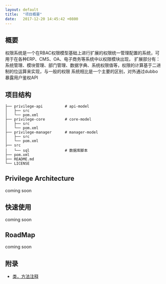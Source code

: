 ```yaml
---
layout: default
title:  "项目概要"
date:   2017-12-20 14:45:42 +0800
---
```


## 概要

权限系统是一个在RBAC权限模型基础上进行扩展的权限统一管理配置的系统，可用于在各种ERP、CMS、OA、电子商务等系统中以权限模块出现，
扩展部分有：系统管理、模块管理、部门管理、数据字典、系统权限值等，权限的计算基于二进制的位运算来实现，与一般的权限
系统相比是一个主要的区别，对外通过dubbo暴露用户鉴权API

## 项目结构
```shell
├── privilege-api          # api-model  
│   ├── src  
│   └── pom.xml  
├── privilege-core         # core-model  
│   ├── src  
│   └── pom.xml  
├── privilege-manager      # manager-model  
│   ├── src  
│   └── pom.xml  
├── src  
│   └── sql                # 数据库脚本  
├── pom.xml  
├── README.md    
└── LICENSE  
```

## Privilege Architecture

coming soon

## 快速使用

coming soon

## RoadMap

coming soon

## 附录
* [类，方法注释]()